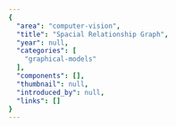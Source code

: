 ```yaml
---
{
  "area": "computer-vision",
  "title": "Spacial Relationship Graph",
  "year": null,
  "categories": [
    "graphical-models"
  ],
  "components": [],
  "thumbnail": null,
  "introduced_by": null,
  "links": []
}
---
```



